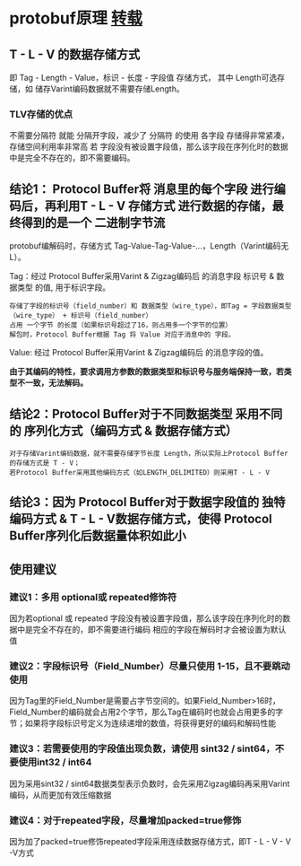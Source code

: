 # protobuf原理 [转载](https://blog.csdn.net/carson_ho/article/details/70568606)

## T - L - V 的数据存储方式
即 Tag - Length - Value，标识 - 长度 - 字段值 存储方式， 其中 Length可选存储，如 储存Varint编码数据就不需要存储Length。

### TLV存储的优点

不需要分隔符 就能 分隔开字段，减少了 分隔符 的使用
各字段 存储得非常紧凑，存储空间利用率非常高
若 字段没有被设置字段值，那么该字段在序列化时的数据中是完全不存在的，即不需要编码。


## 结论1： Protocol Buffer将 消息里的每个字段 进行编码后，再利用T - L - V 存储方式 进行数据的存储，最终得到的是一个 二进制字节流

protobuf编解码时，存储方式 Tag-Value-Tag-Value-...，Length（Varint编码无L）。

Tag：经过 Protocol Buffer采用Varint & Zigzag编码后 的消息字段 标识号 & 数据类型 的值, 用于标识字段。

```
存储了字段的标识号（field_number）和 数据类型（wire_type），即Tag = 字段数据类型（wire_type） + 标识号（field_number）
占用 一个字节 的长度（如果标识号超过了16，则占用多一个字节的位置）
解包时，Protocol Buffer根据 Tag 将 Value 对应于消息中的 字段。
```

Value: 经过 Protocol Buffer采用Varint & Zigzag编码后 的消息字段的值。

__由于其编码的特性，要求调用方参数的数据类型和标识号与服务端保持一致，若类型不一致，无法解码。__

## 结论2：Protocol Buffer对于不同数据类型 采用不同的 序列化方式（编码方式 & 数据存储方式）

```
对于存储Varint编码数据，就不需要存储字节长度 Length，所以实际上Protocol Buffer的存储方式是 T - V；
若Protocol Buffer采用其他编码方式（如LENGTH_DELIMITED）则采用T - L - V
```

## 结论3：因为 Protocol Buffer对于数据字段值的 独特编码方式 & T - L - V数据存储方式，使得 Protocol Buffer序列化后数据量体积如此小

## 使用建议

### 建议1：多用 optional或 repeated修饰符
因为若optional 或 repeated 字段没有被设置字段值，那么该字段在序列化时的数据中是完全不存在的，即不需要进行编码
相应的字段在解码时才会被设置为默认值

### 建议2：字段标识号（Field_Number）尽量只使用 1-15，且不要跳动使用
因为Tag里的Field_Number是需要占字节空间的。如果Field_Number>16时，Field_Number的编码就会占用2个字节，那么Tag在编码时也就会占用更多的字节；如果将字段标识号定义为连续递增的数值，将获得更好的编码和解码性能

### 建议3：若需要使用的字段值出现负数，请使用 sint32 / sint64，不要使用int32 / int64
因为采用sint32 / sint64数据类型表示负数时，会先采用Zigzag编码再采用Varint编码，从而更加有效压缩数据

### 建议4：对于repeated字段，尽量增加packed=true修饰
因为加了packed=true修饰repeated字段采用连续数据存储方式，即T - L - V - V -V方式
